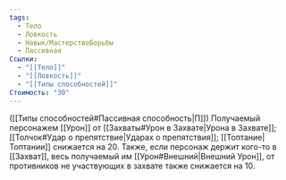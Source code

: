 ```yaml
---
tags:
  - Тело
  - Ловкость
  - Навык/МастерствоБорьбы
  - Пассивная
Ссылки:
  - "[[Тело]]"
  - "[[Ловкость]]"
  - "[[Типы способностей]]"
Стоимость: "30"
---
```

([[Типы способностей#Пассивная способность|П]]) Получаемый персонажем [[Урон]] от [[Захваты#Урон в Захвате|Урона в Захвате]]; [[Толчок#Удар о препятствие|Ударах о препятствия]]; [[Топтание|Топтании]] снижается на 20. Также, если персонаж держит кого-то в [[Захват]], весь получаемый им [[Урон#Внешний|Внешний Урон]], от противников не участвующих в захвате также снижается на 10. 